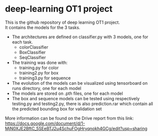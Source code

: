 # deep-learning OT1 project
This is the github repository of deep learning OT1 project. </br>
It contains the models for the 3 tasks. </br>
- The architectures are defined on classifier.py with 3 models, one for each task. </br>
  - colorClassifier</br>
  - BoxClassifier</br>
  - SeqClassifier</br>
- The training was done with:</br>
  - training.py for color</br>
  - training2.py for box</br>
  - training3.py for sequence</br>
- The evolution of the models can be visualized using tensorboard on runs directory, one for each model</br>
- The models are stored on .pth files, one for each model
- The box and sequence models can be tested using respectively testing.py and testing2.py, there is also prediction.rar which contain all the predicted bounding box for validation set

More information can be found on the Drive report from this link: https://docs.google.com/document/d/1-MjN0XJE2BftC_5SEeBTJ2u4SchuFOgHryqnokh4GCg/edit?usp=sharing
